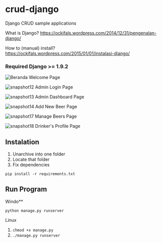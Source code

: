 # crud-django
Django CRUD sample applications

What is Django?
https://ockifals.wordpress.com/2014/12/31/pengenalan-django/

How to (manual) install?
https://ockifals.wordpress.com/2015/01/01/instalasi-django/

### Required Django >= 1.9.2

![Beranda](https://cloud.githubusercontent.com/assets/10447726/14231183/251ba5b2-f9a4-11e5-9b5d-98f5019e5c83.png)
Welcome Page

![snapshot12](https://cloud.githubusercontent.com/assets/10447726/14231185/32de82be-f9a4-11e5-9182-c8b4dad15c15.png)
Admin Login Page

![snapshot13](https://cloud.githubusercontent.com/assets/10447726/14231186/32e0b3cc-f9a4-11e5-85b4-c1f57333e77b.png)
Admin Dashboard Page

![snapshot14](https://cloud.githubusercontent.com/assets/10447726/14231187/32e2a61e-f9a4-11e5-8902-e8ccfd158f67.png)
Add New Beer Page

![snapshot17](https://cloud.githubusercontent.com/assets/10447726/14231189/32e95400-f9a4-11e5-906c-d50034b3c5ed.png)
Manage Beers Page

![snapshot18](https://cloud.githubusercontent.com/assets/10447726/14231188/32e7702c-f9a4-11e5-8dd7-4c2a9ed867d7.png)
Drinker's Profile Page

Instalation
---------------
1. Unarchive into one folder
2. Locate that folder
3. Fix dependencies

`pip install -r requirements.txt`

Run Program
---------------
Windo** 

`python manage.py runserver`

Linux

1. `chmod +x manage.py`
2. `./manage.py runserver`
